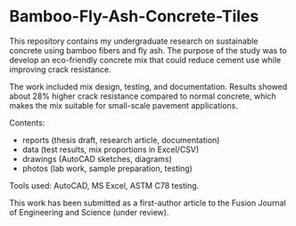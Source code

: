 # Bamboo-Fly-Ash-Concrete-Tiles

This repository contains my undergraduate research on sustainable concrete using bamboo fibers and fly ash. The purpose of the study was to develop an eco-friendly concrete mix that could reduce cement use while improving crack resistance.

The work included mix design, testing, and documentation. Results showed about 28% higher crack resistance compared to normal concrete, which makes the mix suitable for small-scale pavement applications.

Contents:
- reports (thesis draft, research article, documentation)
- data (test results, mix proportions in Excel/CSV)
- drawings (AutoCAD sketches, diagrams)
- photos (lab work, sample preparation, testing)

Tools used: AutoCAD, MS Excel, ASTM C78 testing.

This work has been submitted as a first-author article to the Fusion Journal of Engineering and Science (under review).
